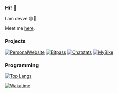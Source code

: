 ### Hi! 👋

I am devve 😄🦎

Meet me [here](https://devve.space/about).


### Projects

[![PersonalWebsite](https://github-readme-stats.vercel.app/api/pin/?username=d3vv3&repo=personal_website)](https://github.com/d3vv3/personal_website)
[![Bitpass](https://github-readme-stats.vercel.app/api/pin/?username=d3vv3&repo=bitpass)](https://github.com/d3vv3/bitpass)
[![Chatstats](https://github-readme-stats.vercel.app/api/pin/?username=d3vv3&repo=chatstats)](https://github.com/d3vv3/chatstats)
[![MyBike](https://github-readme-stats.vercel.app/api/pin/?username=d3vv3&repo=my_bike)](https://github.com/d3vv3/my_bike)


### Programming

[![Top Langs](https://github-readme-stats.vercel.app/api/top-langs/?username=d3vv3&exclude_repo=eduCOVID&layout=compact)](https://github.com/d3vv3/d3vv3)

[![Wakatime](https://github-readme-stats.vercel.app/api/wakatime?username=devve&api_domain=waka.devve.space&bg_color=1A202C&title_color=2F855A&icon_color=2F855A&text_color=ffffff&custom_title=Wakapi%20Week%20Stats&layout=compact)](https://github.com/d3vv3/d3vv3)


<!--
- 🔭 I’m currently working on ...
- 🌱 I’m currently learning 
- 👯 I’m looking to collaborate on ...
- 🤔 I’m looking for help with ...
- 💬 Ask me about ...
- 📫 How to reach me: ...
- 😄 Pronouns: ...
- ⚡ Fun fact: ...
-->
